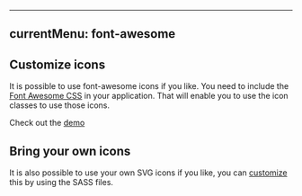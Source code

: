 ---
currentMenu: font-awesome
-------------------------

## Customize icons

It is possible to use font-awesome icons if you like. You need to include the [Font Awesome CSS](https://www.bootstrapcdn.com/fontawesome/) in your application. That will enable you to use the icon classes to use those icons.

Check out the [demo](https://swisnl.github.io/jQuery-contextMenu/demo/fontawesome-icons)

## Bring your own icons

It is also possible to use your own SVG icons if you like, you can [customize](customize) this by using the SASS files.
